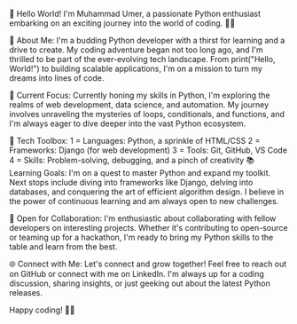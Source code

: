 👋 Hello World! I'm Muhammad Umer, a passionate Python enthusiast embarking on an exciting journey into the world of coding. 🐍✨

🚀 About Me:
I'm a budding Python developer with a thirst for learning and a drive to create. My coding adventure began not too long ago, and I'm thrilled to be part of the ever-evolving tech landscape. From print("Hello, World!") to building scalable applications, I'm on a mission to turn my dreams into lines of code.

🌱 Current Focus:
Currently honing my skills in Python, I'm exploring the realms of web development, data science, and automation. My journey involves unraveling the mysteries of loops, conditionals, and functions, and I'm always eager to dive deeper into the vast Python ecosystem.

🔧 Tech Toolbox:
                1 = Languages: Python, a sprinkle of HTML/CSS
                2 = Frameworks: Django (for web development)
                3 = Tools: Git, GitHub, VS Code
                4 = Skills: Problem-solving, debugging, and a pinch of creativity
📚 Learning Goals:
I'm on a quest to master Python and expand my toolkit. Next stops include diving into frameworks like Django, delving into databases, and conquering the art of efficient algorithm design. I believe in the power of continuous learning and am always open to new challenges.

🤝 Open for Collaboration:
I'm enthusiastic about collaborating with fellow developers on interesting projects. Whether it's contributing to open-source or teaming up for a hackathon, I'm ready to bring my Python skills to the table and learn from the best.

🌐 Connect with Me:
Let's connect and grow together! Feel free to reach out on GitHub or connect with me on LinkedIn. I'm always up for a coding discussion, sharing insights, or just geeking out about the latest Python releases.

Happy coding! 🚀✨
